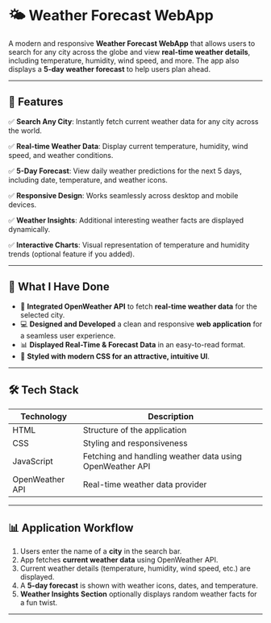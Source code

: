 # 🌤️ Weather Forecast WebApp

A modern and responsive **Weather Forecast WebApp** that allows users to search for any city across the globe and view **real-time weather details**, including temperature, humidity, wind speed, and more. The app also displays a **5-day weather forecast** to help users plan ahead.

---

## 🌟 Features

✅ **Search Any City**: Instantly fetch current weather data for any city across the world.

✅ **Real-time Weather Data**: Display current temperature, humidity, wind speed, and weather conditions.

✅ **5-Day Forecast**: View daily weather predictions for the next 5 days, including date, temperature, and weather icons.

✅ **Responsive Design**: Works seamlessly across desktop and mobile devices.

✅ **Weather Insights**: Additional interesting weather facts are displayed dynamically.

✅ **Interactive Charts**: Visual representation of temperature and humidity trends (optional feature if you added).

---

## 🚀 What I Have Done

- 🔗 **Integrated OpenWeather API** to fetch **real-time weather data** for the selected city.
- 💻 **Designed and Developed** a clean and responsive **web application** for a seamless user experience.
- 📊 **Displayed Real-Time & Forecast Data** in an easy-to-read format.
- 🎨 **Styled with modern CSS for an attractive, intuitive UI**.

---

## 🛠️ Tech Stack

| Technology | Description |
|---|---|
| HTML | Structure of the application |
| CSS | Styling and responsiveness |
| JavaScript | Fetching and handling weather data using OpenWeather API |
| OpenWeather API | Real-time weather data provider |

---

## 📊 Application Workflow

1. Users enter the name of a **city** in the search bar.
2. App fetches **current weather data** using OpenWeather API.
3. Current weather details (temperature, humidity, wind speed, etc.) are displayed.
4. A **5-day forecast** is shown with weather icons, dates, and temperature.
5. **Weather Insights Section** optionally displays random weather facts for a fun twist.

---
